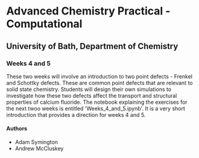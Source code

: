 # Advanced Chemistry Practical - Computational
## University of Bath, Department of Chemistry
### Weeks 4 and 5

These two weeks will involve an introduction to two point defects - Frenkel and Schottky defects. These are common point defects that are relevant to solid state chemistry. Students will design their own simulations to investigate how these two defects affect the transport and structural properties of calcium fluoride. The notebook explaining the exercises for the next twoo weeks is entitled 'Weeks_4_and_5.ipynb'. It is a very short introduction that provides a direction for weeks 4 and 5. 

#### Authors
- Adam Symington
- Andrew McCluskey
